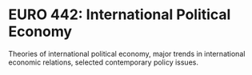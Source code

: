 # EURO 442: International Political Economy

Theories of international political economy, major trends in international economic relations, selected contemporary policy issues.